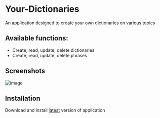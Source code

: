 # Your-Dictionaries
An application designed to create your own dictionaries on various topics 

## Available functions:
* Create, read, update, delete dictionaries
* Create, read, update, delete phrases

## Screenshots
![image](https://user-images.githubusercontent.com/49339376/155840332-2719b2c8-faae-496f-b26d-a01ed7b64a8b.png)

## Installation
Download and install [latest](https://github.com/cmd-E/Your-Dictionaries/releases/latest) version of application
